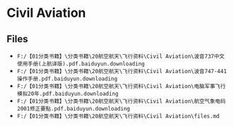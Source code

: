# Civil Aviation

## Files

- `F:/【01分类书籍】\分类书籍\20航空航天\飞行资料\Civil Aviation\波音737中文使用手册(上航译版).pdf.baiduyun.downloading`
- `F:/【01分类书籍】\分类书籍\20航空航天\飞行资料\Civil Aviation\波音747-441操作手册.pdf.baiduyun.downloading`
- `F:/【01分类书籍】\分类书籍\20航空航天\飞行资料\Civil Aviation\电脑军事飞行模拟20年.pdf.baiduyun.downloading`
- `F:/【01分类书籍】\分类书籍\20航空航天\飞行资料\Civil Aviation\航空气象电码2001修正要點.pdf.baiduyun.downloading`
- `F:/【01分类书籍】\分类书籍\20航空航天\飞行资料\Civil Aviation\files.md`
